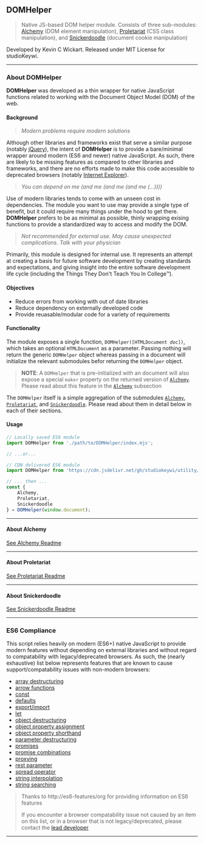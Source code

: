 ## DOMHelper

> Native JS-based DOM helper module. Consists of three sub-modules: [Alchemy] (DOM element manipulation), [Proletariat] (CSS class manipulation), and [Snickerdoodle] (document cookie manipulation)

Developed by Kevin C Wickart. Released under MIT License for studioKeywi.

---

### About DOMHelper

**DOMHelper** was developed as a thin wrapper for native JavaScript functions related to working with the Document Object Model (DOM) of the web.

#### Background

> _Modern problems require modern solutions_

Although other libraries and frameworks exist that serve a similar purpose (notably [jQuery]), the intent of **DOMHelper** is to provide a bare/minimal wrapper around modern (ES6 and newer) native JavaScript. As such, there are likely to be missing features as compared to other libraries and frameworks, and there are no efforts made to make this code accessible to deprecated browsers (notably [Internet Explorer]).

> _You can depend on me (and me (and me (and me (...))))_

Use of modern libraries tends to come with an unseen cost in dependencies. The module you want to use may provide a single type of benefit, but it could require many things under the hood to get there. **DOMHelper** prefers to be as minimal as possible, thinly wrapping exising functions to provide a standardized way to access and modify the DOM.

> _Not recommended for external use. May cause unexpected complications. Talk with your physician_

Primarily, this module is designed for internal use. It represents an attempt at creating a basis for future software development by creating standards and expectations, and giving insight into the entire software development life cycle (including the Things They Don't Teach You In College&trade;).



#### Objectives

-   Reduce errors from working with out of date libraries
-   Reduce dependency on externally developed code
-   Provide reuasable/modular code for a variety of requirements

#### Functionality
The module exposes a single function, `DOMHelper([HTMLDocument `_`doc`_`])`, which takes an optional `HTMLDocument` as a parameter. Passing nothing will return the generic `DOMHelper` object whereas passing in a document will initialize the relevant submodules befor returning the `DOMHelper` object.

> **NOTE**: A `DOMHelper` that is pre-initialized with an document will also expose a special `maker` property on the returned version of [`Alchemy`][Alchemy]. Please read about this feature in the [`Alchemy`][Alchemy] subsection

The `DOMHelper` itself is a simple aggregation of the submodules [`Alchemy`][Alchemy], [`Proletariat`][Proletariat], and [`Snickerdoodle`][Snickerdoodle]. Please read about them in detail below in each of their sections.

#### Usage
```js
// Locally saved ES6 module
import DOMHelper from './path/to/DOMHelper/index.mjs';

// ...or...

// CDN delivered ES6 module
import DOMHelper from 'https://cdn.jsdelivr.net/gh/studiokeywi/utility/DOMHelper/index.mjs';

// ... then ...
const {
    Alchemy,
    Proletariat,
    Snickerdoodle
} = DOMHelper(window.document);
```

---

#### About Alchemy
[See Alchemy Readme](../Alchemy/README.md)

---
#### About Proletariat
[See Proletariat Readme](../Proletariat/README.md)


---

#### About Snickerdoodle
[See Snickerdoodle Readme](../Snickerdoodle/README.md)

---

### ES6 Compliance

This script relies heavily on modern (ES6+) native JavaScript to provide modern features without depending on external libraries and without regard to compatability with legacy/deprecated browsers. As such, the (nearly exhaustive) list below represents features that are known to cause support/compatability issues with non-modern browsers:

-   [array destructuring]
-   [arrow functions]
-   [const]
-   [defaults]
-   [export/import]
-   [let]
-   [object destructuring]
-   [object property assignment]
-   [object property shorthand]
-   [parameter destructuring]
-   [promises]
-   [promise combinations]
-   [proxying]
-   [rest parameter]
-   [spread operator]
-   [string interpolation]
-   [string searching]

> Thanks to http://es6-features/org for providing information on ES6 features
> 
> If you encounter a browser compatability issue not caused by an item on this list, or in a browser that is not legacy/deprecated, please contact the [lead developer]

---

<!-- Links -- won't be rendered in final MD output -->
<!-- misc -->
[jQuery]: https://www.jquery.com
[Internet Explorer]: https://en.wikipedia.org/wiki/Internet_Explorer_11
<!-- es6 -->
[array destructuring]: http://es6-features.org/#ArrayMatching
[arrow functions]: http://es6-features.org/#ExpressionBodies
[const]: http://es6-features.org/#Constants
[defaults]: http://es6-features.org/#DefaultWildcard
[export/import]: http://es6-features.org/#ValueExportImport
[let]: http://es6-features.org/#BlockScopedVariables
[object destructuring]: http://es6-features.org/#ObjectMatchingShorthandNotation
[object property assignment]: http://es6-features.org/#ObjectPropertyAssignment
[object property shorthand]: http://es6-features.org/#PropertyShorthand
[parameter destructuring]: http://es6-features.org/#ParameterContextMatching
[promises]: http://es6-features.org/#PromiseUsage
[promise combinations]: http://es6-features.org/#PromiseCombination
[proxying]: http://es6-features.org/#Proxying
[rest parameter]: http://es6-features.org/#RestParameter
[spread operator]: http://es6-features.org/#SpreadOperator
[string interpolation]: http://es6-features.org/#StringInterpolation
[string searching]: http://es6-features.org/#StringSearching
[lead developer]: mailto:dev+domhelper@studiokeywi.dev
<!-- nav -->
[Alchemy]: #About%20Alchemy
[Proletariat]: #About%20Proletariat
[Snickerdoodle]: #About%20Snickerdoodle